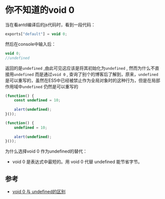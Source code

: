# 你不知道的void 0

当在看antd编译后的js代码时，看到一段代码：

```js
exports["default"] = void 0;
```

然后在console中输入后：

```js
void 0;
//undefined
```

返回的是`undefined` ,由此可见这应该是将其初始化为`undefined` , 然而为什么不直接用`undefined` 而是通过`void 0` , 查询了别个的博客后了解到，原来，`undefined` 是可以重写的，虽然在ES5中已经被禁止作为全局对象时的这种行为，但是在局部作用域中`undefined` 仍然是可以重写的

```js
(function() {
    const undefined = 10;
    
    alert(undefined);
}());

(function() {
    undefined = 10;
    
    alert(undefined);
}());
```

为什么选择void 0 作为undefined的替代：

* void 0 是表达式中最短的。用 void 0 代替 undefined 能节省字节。

## 参考

* [void 0 与 undefined的区别](https://blog.csdn.net/juzipchy/article/details/86367565)